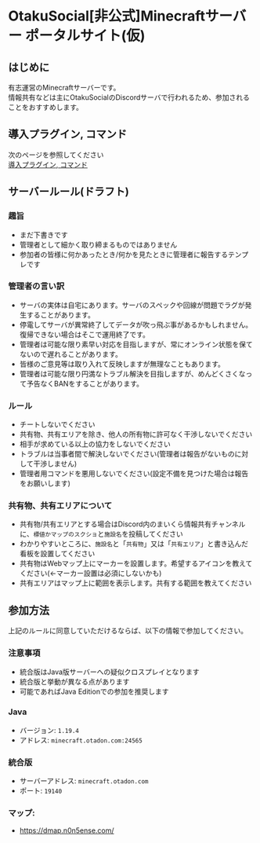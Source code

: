 # OtakuSocial\[非公式\]Minecraftサーバー ポータルサイト(仮)

## はじめに
有志運営のMinecraftサーバーです。  
情報共有などは主にOtakuSocialのDiscordサーバで行われるため、参加されることをおすすめします。

## 導入プラグイン, コマンド
次のページを参照してください  
[導入プラグイン, コマンド](plugins.md)

## サーバールール(ドラフト)
### 趣旨
- まだ下書きです
- 管理者として細かく取り締まるものではありません
- 参加者の皆様に何かあったとき/何かを見たときに管理者に報告するテンプレです

### 管理者の言い訳
- サーバの実体は自宅にあります。サーバのスペックや回線が問題でラグが発生することがあります。
- 停電してサーバが異常終了してデータが吹っ飛ぶ事があるかもしれません。復帰できない場合はそこで運用終了です。
- 管理者は可能な限り素早い対応を目指しますが、常にオンライン状態を保てないので遅れることがあります。
- 皆様のご意見等は取り入れて反映しますが無理なこともあります。
- 管理者は可能な限り円満なトラブル解決を目指しますが、めんどくさくなって予告なくBANをすることがあります。

### ルール
- チートしないでください
- 共有物、共有エリアを除き、他人の所有物に許可なく干渉しないでください
- 相手が求めている以上の協力をしないでください
- トラブルは当事者間で解決しないでください(管理者は報告がないものに対して干渉しません)
- 管理者用コマンドを悪用しないでください(設定不備を見つけた場合は報告をお願いします)

### 共有物、共有エリアについて
- 共有物/共有エリアとする場合はDiscord内のまいくら情報共有チャンネルに、`標値かマップのスクショ`と`施設名`を投稿してください
- わかりやすいところに、`施設名`と「`共有物`」又は「`共有エリア`」と書き込んだ看板を設置してください
- 共有物はWebマップ上にマーカーを設置します。希望するアイコンを教えてください(←マーカー設置は必須にしないかも)
- 共有エリアはマップ上に範囲を表示します。共有する範囲を教えてください 


## 参加方法
上記のルールに同意していただけるならば、以下の情報で参加してください。

### 注意事項
- 統合版はJava版サーバーへの疑似クロスプレイとなります
- 統合版と挙動が異なる点があります
- 可能であればJava Editionでの参加を推奨します

### Java
- バージョン: `1.19.4`
- アドレス: `minecraft.otadon.com:24565`

### 統合版
- サーバーアドレス: `minecraft.otadon.com`
- ポート: `19140`

### マップ:
- https://dmap.n0n5ense.com/
